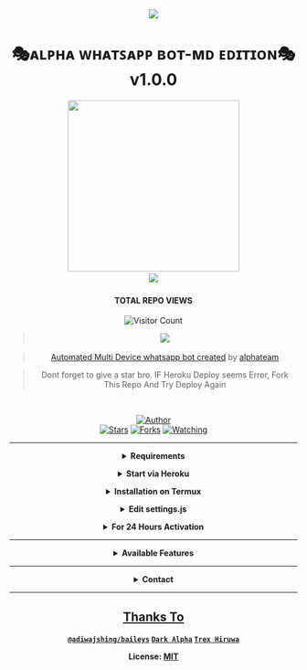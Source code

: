 

<div align="center">		

<img src= "https://camo.githubusercontent.com/71b837571c48af3aa60a73dbc9d5936aa359d78efbfa8a6743cbbbc16b80ef4d/68747470733a2f2f63646e2e646973636f72646170702e636f6d2f6174746163686d656e74732f3830353930323039333930363630383138362f3830353931333937323533353539303932322f74656e6f722e676966"/>
</p>

<h1>🎭ᴀʟᴘʜᴀ ᴡʜᴀᴛꜱᴀᴘᴘ ʙᴏᴛ-ᴍᴅ ᴇᴅɪᴛɪᴏɴ🎭 v1.0.0</h1>
</div>

<div align="center">
  <img src="https://telegra.ph/Atlanta-07-26" width="300" height="300">
	<div align="center">
<img src= "https://camo.githubusercontent.com/71b837571c48af3aa60a73dbc9d5936aa359d78efbfa8a6743cbbbc16b80ef4d/68747470733a2f2f63646e2e646973636f72646170702e636f6d2f6174746163686d656e74732f3830353930323039333930363630383138362f3830353931333937323533353539303932322f74656e6f722e676966"/>
</p>

#### TOTAL REPO VIEWS
![Visitor Count](https://profile-counter.glitch.me/ALPHA-OFFICIAL-TEAM/count.svg)
</p>


> <a href="https://www.youtube.com/watch?v=bA9bJRGV1h0&list=PLTJcrlHuBM2Xg1_B0v_XFIrj1Oju-oBwT"><img src="https://img.shields.io/badge/Tutorial-Video-ff0000?style=for-the-badge&logo=youtube&logoColor=ff000000&link=https://www.youtube.com/c/BOTINDO" /><br>

> [Automated Multi Device whatsapp bot created](https://github.com/MarshallParadox) by [alphateam](github.com/MarshallParadox)

> Dont forget to give a star bro. IF Heroku Deploy seems Error, Fork This Repo And Try Deploy Again



</br>

<a href="https://github.com/MarshallParadox"><img title="Author" src="https://img.shields.io/badge/Author-Achi Fernando-blue.svg?color=54aeff&style=for-the-badge&logo=github" /></a>  
<a href="https://github.com/MarshallParadox/ALPHA-MD-WA-BOT/"><img title="Stars" src="https://img.shields.io/github/stars/ALPHA-OFFICIAL-TEAM/ALPHA-MD-WA-BOT?color=54aeff&style=flat-square" /></a>
<a href="https://github.com/MarshallParadox/ALPHA-MD-WA-BOT/network/members"><img title="Forks" src="https://img.shields.io/github/forks/ALPHA-OFFICIAL-TEAM/ALPHA-MD-WA-BOT?color=54aeff&style=flat-square" /></a>
<a href="https://github.com/MarshallParadox/ALPHA-MD-WA-BOT/watchers"><img title="Watching" src="https://img.shields.io/github/watchers/ALPHA-OFFICIAL-TEAM/ALPHA-MD-WA-BOT?label=watchers&color=54aeff&style=flat-square" /></a> <br>

---

<!-- Requirements -->
<b><details><summary>Requirements</summary></b>
* Some Text Editor
* [Node JS](https://nodejs.org/en/)
* [Git](https://git-scm.com/downloads)
* [FFMPEG](https://ffmpeg.org/download.html)
  
```bash
Add FFmpeg to PATH environment variable
```
</details>


<!-- Start via Heroku -->
<b><details><summary>Start via Heroku</summary></b>

* Scan QR In Your Whatsapp From [Here](https://replit.com/@AchiFernando4/ALPHA-MD-V1?v=1)

[![Run on Repl.it](https://github.com/Platane/snk/raw/output/github-contribution-grid-snake.svg)](https://replit.com/@AchiFernando4/ALPHA-MD-V1?v=1) 

* Fork This Repo By Clicking [Here](https://github.com/ALPHA-OFFICIAL-TEAM/ALPHA-MD-WA-BOT/fork)
* then Deploy The Bot From [Here](https://heroku.com/deploy)
* Wait 5-10 Min To Deploy 
* After Deploying On The Worker And Check The Logs

</details>



<!-- Installation via Termux -->
<b><details><summary>Installation on Termux</summary></b>
```bash
> apt update
> apt upgrade
> pkg update && pkg upgrade
> pkg install bash
> pkg install libwebp
> pkg install git -y
> pkg install nodejs -y 
> pkg install ffmpeg -y 
> pkg install wget
> pkg install imagemagick -y
> git clone https://github.com/ALPHA-OFFICIAL-TEAM/ALPHA-MD-WA-BOT
> cd Gojo-Satoru
> npm install
```
	
</details>

<!-- Edit -->
<b><details><summary>Edit settings.js</summary></b>
```bash
global.APIKeys = {
	'https://zenzapis.xyz': 'YOURAPIKEY',
}
  
global.owner = ["9471XXXXXX"]
global.ownername = ["YourName"]
```
	
</details>


<!-- 24hrs-->
<b><details><summary>For 24 Hours Activation</summary></b>

```bash
npm i -g pm2 && pm2 start index.js && pm2 save && pm2 logs
```

</details>

----

<b><details><summary>Available Features</summary><br>
	
| Features |  Availability |
| :------: |  :----------: |
|   Convert     |       ✅     |
|   Owner     |       ✅    |
|   Downloader     |       ✅     |
|   Searching     |       ✅      |
|   Gourp Cmd     |       ✅      |
|   Inbox     |       ✅     |
|   Alive     |       ✅      |
|   Menu     |       ✅      |
|   Random Text     |       ✅     |
|   Random Image     |       ✅     |
|   Creator     |       ✅      |

</details>


----

<!-- Contact Owner -->
<b><details><summary>Contact</summary></b>
	

<p align="center">
    World best English WhatsApp Button Bot Developer Achi Fernando Enjoy Our Bot
    <br>
        <a href="https://chat.whatsapp.com/EmxfOklzLVIIyDEKPx4IYj">Whatsapp Support Group 01</a> |
	<a href="https://chat.whatsapp.com/KpBbjUuoKCE5DclK9lKdr0">Whatsapp Support Group 02</a> |
	<a href="https://t.me/+TaQGxVd7ZM43NDk1">Telegarm Support Group</a> |
	<a href="https://achibrolk.wordpress.com/alpha-bot-service">Official Web Site </a> |
        <a href="https://www.youtube.com/c/ABLKPGAchiBrolk">Youtube Channel</a> |
	<a href="https://chat.whatsapp.com/FTtlr84ndUWIkR7PeHoqXJ">Whatsapp Bot Group</a> |
	<a href="https://chat.whatsapp.com/KQRCEydZ4QwJ7JpKypx5gg">Whatsapp Tech Group</a> |
    <br>
</p>

## ```Connect With Me```
<p align="center">
<a href="https://wa.me/94784506970"><img src="https://img.shields.io/badge/Contact Achi Fernando-25D366?style=for-the-badge&logo=whatsapp&logoColor=white" />
<a href="https://www.youtube.com/c/AchiBrolk"><img src="https://img.shields.io/badge/Subscribe ABLK STUDIO-ff0000?style=for-the-badge&logo=youtube&logoColor=ff000000&link=https://www.youtube.com/c/AchiBrolk" /><br>
</p>

</details>


</details><hr>

## Thanks To
 [`@adiwajshing/baileys`](https://github.com/adiwajshing/baileys)
 [`Dark Alpha`](https://github.com/darkalphaxteam)
 [`Trex Hiruwa`](http//github.com)


License: [MIT](https://github.com/Gojo-Satoru/LICENSE)
